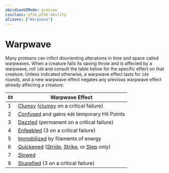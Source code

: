 ```yaml
---
obsidianUIMode: preview
cssclass: pf2e,pf2e-ability
aliases: ["Warpwave"]
---
```

# Warpwave

Many proteans can inflict disorienting alterations in time and space called warpwaves. When a creature fails its saving throw and is affected by a warpwave, roll `1d8` and consult the table below for the specific effect on that creature. Unless indicated otherwise, a warpwave effect lasts for `1d4` rounds, and a new warpwave effect negates any previous warpwave effect already affecting a creature.

| `D8` | Warpwave Effect |
|------|-----------------|
| 1 | [Clumsy](rules/conditions.md#Clumsy) ([clumsy](rules/conditions.md#Clumsy) on a critical failure) |
| 2 | [Confused](rules/conditions.md#Confused) and gains `4d6` temporary Hit Points |
| 3 | [Dazzled](rules/conditions.md#Dazzled) (permanent on a critical failure) |
| 4 | [Enfeebled](rules/conditions.md#Enfeebled) (3 on a critical failure) |
| 5 | [Immobilized](rules/conditions.md#Immobilized) by filaments of energy |
| 6 | [Quickened](rules/conditions.md#Quickened) ([Stride](rules/actions/stride.md), [Strike](rules/actions/strike.md), or [Step](rules/actions/step.md) only) |
| 7 | [Slowed](rules/conditions.md#Slowed) |
| 8 | [Stupefied](rules/conditions.md#Stupefied) (3 on a critical failure) |